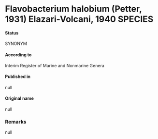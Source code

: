 # Flavobacterium halobium (Petter, 1931) Elazari-Volcani, 1940 SPECIES

#### Status
SYNONYM

#### According to
Interim Register of Marine and Nonmarine Genera

#### Published in
null

#### Original name
null

### Remarks
null